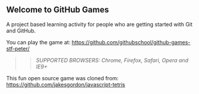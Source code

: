 ## Welcome to GitHub Games

A project based learning activity for people who are getting started with Git and GitHub.

You can play the game at: https://github.com/githubschool/github-games-stf-peter/

>> _*SUPPORTED BROWSERS*: Chrome, Firefox, Safari, Opera and IE9+_

This fun open source game was cloned from: https://github.com/jakesgordon/javascript-tetris
